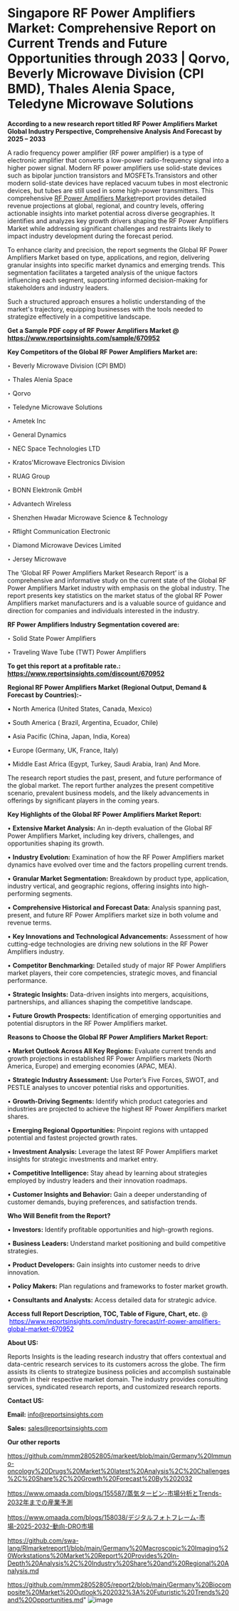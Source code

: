 # Singapore RF Power Amplifiers Market: Comprehensive Report on Current Trends and Future Opportunities through 2033 | Qorvo, Beverly Microwave Division (CPI BMD), Thales Alenia Space, Teledyne Microwave Solutions

<strong>According to a new research report titled RF Power Amplifiers Market Global Industry Perspective, Comprehensive Analysis And Forecast by 2025 – 2033</strong>

A radio frequency power amplifier (RF power amplifier) is a type of electronic amplifier that converts a low-power radio-frequency signal into a higher power signal. Modern RF power amplifiers use solid-state devices such as bipolar junction transistors and MOSFETs.Transistors and other modern solid-state devices have replaced vacuum tubes in most electronic devices, but tubes are still used in some high-power transmitters. This comprehensive <a href=https://www.reportsinsights.com/sample/670952>RF Power Amplifiers Market</a>report provides detailed revenue projections at global, regional, and country levels, offering actionable insights into market potential across diverse geographies. It identifies and analyzes key growth drivers shaping the RF Power Amplifiers Market while addressing significant challenges and restraints likely to impact industry development during the forecast period.

To enhance clarity and precision, the report segments the Global RF Power Amplifiers Market based on type, applications, and region, delivering granular insights into specific market dynamics and emerging trends. This segmentation facilitates a targeted analysis of the unique factors influencing each segment, supporting informed decision-making for stakeholders and industry leaders.

Such a structured approach ensures a holistic understanding of the market's trajectory, equipping businesses with the tools needed to strategize effectively in a competitive landscape.

<strong>Get a Sample PDF copy of RF Power Amplifiers Market </strong><strong>@<a href=https://www.reportsinsights.com/sample/670952 style=color:#0000ff;> https://www.reportsinsights.com/sample/670952</a></strong></font>

<strong>Key Competitors of the Global RF Power Amplifiers Market are:</strong>

‣ Beverly Microwave Division (CPI BMD)

‣ Thales Alenia Space

‣ Qorvo

‣ Teledyne Microwave Solutions

‣ Ametek Inc

‣ General Dynamics

‣ NEC Space Technologies LTD

‣ Kratos&#39;Microwave Electronics Division

‣ RUAG Group

‣ BONN Elektronik GmbH

‣ Advantech Wireless

‣ Shenzhen Hwadar Microwave Science & Technology

‣ Rflight Communication Electronic

‣ Diamond Microwave Devices Limited

‣ Jersey Microwave

The ‘Global RF Power Amplifiers Market Research Report’ is a comprehensive and informative study on the current state of the Global RF Power Amplifiers Market industry with emphasis on the global industry. The report presents key statistics on the market status of the global RF Power Amplifiers market manufacturers and is a valuable source of guidance and direction for companies and individuals interested in the industry.

<strong>RF Power Amplifiers Industry Segmentation covered are:</strong>

‣ Solid State Power Amplifiers

‣ Traveling Wave Tube (TWT) Power Amplifiers

<strong>To get this report at a profitable rate.: <a href=https://www.reportsinsights.com/discount/670952 style=color:#0000ff;>https://www.reportsinsights.com/discount/670952</a></strong></font>

<strong>Regional RF Power Amplifiers Market (Regional Output, Demand &amp; Forecast by Countries):-</strong>

• North America (United States, Canada, Mexico)

• South America ( Brazil, Argentina, Ecuador, Chile)

• Asia Pacific (China, Japan, India, Korea)

• Europe (Germany, UK, France, Italy)

• Middle East Africa (Egypt, Turkey, Saudi Arabia, Iran) And More.

The research report studies the past, present, and future performance of the global market. The report further analyzes the present competitive scenario, prevalent business models, and the likely advancements in offerings by significant players in the coming years.

<strong>Key Highlights of the Global RF Power Amplifiers Market Report:</strong>

• <strong>Extensive Market Analysis:</strong> An in-depth evaluation of the Global RF Power Amplifiers Market, including key drivers, challenges, and opportunities shaping its growth.

• <strong>Industry Evolution:</strong> Examination of how the RF Power Amplifiers market dynamics have evolved over time and the factors propelling current trends.

• <strong>Granular Market Segmentation:</strong> Breakdown by product type, application, industry vertical, and geographic regions, offering insights into high-performing segments.

• <strong>Comprehensive Historical and Forecast Data:</strong> Analysis spanning past, present, and future RF Power Amplifiers market size in both volume and revenue terms.

• <strong>Key Innovations and Technological Advancements:</strong> Assessment of how cutting-edge technologies are driving new solutions in the RF Power Amplifiers industry.

• <strong>Competitor Benchmarking:</strong> Detailed study of major RF Power Amplifiers market players, their core competencies, strategic moves, and financial performance.

• <strong>Strategic Insights:</strong> Data-driven insights into mergers, acquisitions, partnerships, and alliances shaping the competitive landscape.

• <strong>Future Growth Prospects:</strong> Identification of emerging opportunities and potential disruptors in the RF Power Amplifiers market.

<strong>Reasons to Choose the Global RF Power Amplifiers Market Report:</strong>

• <strong>Market Outlook Across All Key Regions:</strong> Evaluate current trends and growth projections in established RF Power Amplifiers markets (North America, Europe) and emerging economies (APAC, MEA).

• <strong>Strategic Industry Assessment:</strong> Use Porter’s Five Forces, SWOT, and PESTLE analyses to uncover potential risks and opportunities.

• <strong>Growth-Driving Segments:</strong> Identify which product categories and industries are projected to achieve the highest RF Power Amplifiers market shares.

• <strong>Emerging Regional Opportunities:</strong> Pinpoint regions with untapped potential and fastest projected growth rates.

• <strong>Investment Analysis:</strong> Leverage the latest RF Power Amplifiers market insights for strategic investments and market entry.

• <strong>Competitive Intelligence:</strong> Stay ahead by learning about strategies employed by industry leaders and their innovation roadmaps.

• <strong>Customer Insights and Behavior:</strong> Gain a deeper understanding of customer demands, buying preferences, and satisfaction trends.

<strong>Who Will Benefit from the Report?</strong>

• <strong>Investors:</strong> Identify profitable opportunities and high-growth regions.

• <strong>Business Leaders:</strong> Understand market positioning and build competitive strategies.

• <strong>Product Developers:</strong> Gain insights into customer needs to drive innovation.

• <strong>Policy Makers:</strong> Plan regulations and frameworks to foster market growth.

• <strong>Consultants and Analysts:</strong> Access detailed data for strategic advice.
</ul>
<strong>Access full Report Description, TOC, Table of Figure, Chart, etc. </strong>@  <a href=https://www.reportsinsights.com/industry-forecast/rf-power-amplifiers-global-market-670952 style=color:#0000ff;>https://www.reportsinsights.com/industry-forecast/rf-power-amplifiers-global-market-670952</a></font>

<strong><strong>About US</strong>:</strong>

Reports Insights is the leading research industry that offers contextual and data-centric research services to its customers across the globe. The firm assists its clients to strategize business policies and accomplish sustainable growth in their respective market domain. The industry provides consulting services, syndicated research reports, and customized research reports.

<strong>Contact US:</strong>

<p class=""""><b>Email:</b> <a href=mailto:info@reportsinsights.com>info@reportsinsights.com</a></p>
<p class=""""><b>Sales:</b> <a href=mailto:sales@reportsinsights.com>sales@reportsinsights.com</a></p>

<strong>Our other reports</strong>

<a href=https://github.com/mmm28052805/markeet/blob/main/Germany%20Immuno-oncology%20Drugs%20Market%20latest%20Analysis%2C%20Challenges%2C%20Share%2C%20Growth%20Forecast%20By%202032>https://github.com/mmm28052805/markeet/blob/main/Germany%20Immuno-oncology%20Drugs%20Market%20latest%20Analysis%2C%20Challenges%2C%20Share%2C%20Growth%20Forecast%20By%202032</a>

<a href=https://www.omaada.com/blogs/155587/蒸気タービン-市場分析とTrends-2032年までの産業予測>https://www.omaada.com/blogs/155587/蒸気タービン-市場分析とTrends-2032年までの産業予測</a>

<a href=https://www.omaada.com/blogs/158038/デジタルフォトフレーム-市場-2025-2032-動向-DRO市場>https://www.omaada.com/blogs/158038/デジタルフォトフレーム-市場-2025-2032-動向-DRO市場</a>

<a href=https://github.com/swa-lang/RImarketreport1/blob/main/Germany%20Macroscopic%20Imaging%20Workstations%20Market%20Report%20Provides%20In-Depth%20Analysis%2C%20Industry%20Share%20and%20Regional%20Analysis.md>https://github.com/swa-lang/RImarketreport1/blob/main/Germany%20Macroscopic%20Imaging%20Workstations%20Market%20Report%20Provides%20In-Depth%20Analysis%2C%20Industry%20Share%20and%20Regional%20Analysis.md</a>

<a href=https://github.com/mmm28052805/report2/blob/main/Germany%20Biocomposite%20Market%20Outlook%202032%3A%20Futuristic%20Trends%20and%20Opportunities.md>https://github.com/mmm28052805/report2/blob/main/Germany%20Biocomposite%20Market%20Outlook%202032%3A%20Futuristic%20Trends%20and%20Opportunities.md</a>"
![image](https://github.com/user-attachments/assets/3586b470-8dbb-4ed1-9257-7dc2c19ff620)

